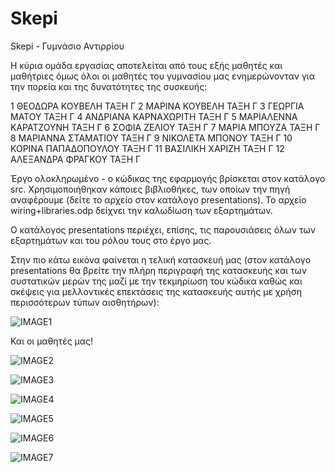 # Skepi
Skepi - Γυμνάσιο Αντιρρίου

Η κύρια ομάδα εργασίας αποτελείται από τους εξής μαθητές και μαθήτριες όμως όλοι οι μαθητές του γυμνασίου μας ενημερώνονταν για την πορεία και της δυνατότητες της συσκευής:

1	ΘΕΟΔΩΡΑ	ΚΟΥΒΕΛΗ	ΤΑΞΗ Γ
2	ΜΑΡΙΝΑ	ΚΟΥΒΕΛΗ	ΤΑΞΗ Γ
3	ΓΕΩΡΓΙΑ	ΜΑΤΟΥ	ΤΑΞΗ Γ
4	ΑΝΔΡΙΑΝΑ	ΚΑΡΝΑΧΩΡΙΤΗ	ΤΑΞΗ Γ
5	ΜΑΡΙΑΛΕΝΝΑ	ΚΑΡΑΤΖΟΥΝΗ	ΤΑΞΗ Γ
6	ΣΟΦΙΑ	ΖΕΛΙΟΥ	ΤΑΞΗ Γ
7	ΜΑΡΙΑ	ΜΠΟΥΖΑ	ΤΑΞΗ Γ
8	ΜΑΡΙΑΝΝΑ	ΣΤΑΜΑΤΙΟΥ	ΤΑΞΗ Γ
9	ΝΙΚΟΛΕΤΑ	ΜΠΟΝΟΥ	ΤΑΞΗ Γ
10	ΚΟΡΙΝΑ	ΠΑΠΑΔΟΠΟΥΛΟΥ	ΤΑΞΗ Γ
11	ΒΑΣΙΛΙΚΗ	ΧΑΡΙΖΗ	ΤΑΞΗ Γ
12	ΑΛΕΞΑΝΔΡΑ	ΦΡΑΓΚΟΥ	ΤΑΞΗ Γ

Έργο ολοκληρωμένο - ο κώδικας της εφαρμογής βρίσκεται στον κατάλογο src. Χρησιμοποιήθηκαν κάποιες βιβλιοθήκες, των οποίων την πηγή αναφέρουμε (δείτε το αρχείο στον κατάλογο presentations). Το αρχείο wiring+libraries.odp δείχνει την καλωδίωση των εξαρτημάτων.

Ο κατάλογος presentations περιέχει, επίσης, τις παρουσιάσεις όλων των εξαρτημάτων και του ρόλου τους στο έργο μας.

Στην πιο κάτω εικόνα φαίνεται η τελική κατασκευή μας (στον κατάλογο presentations θα βρείτε την πλήρη περιγραφή της κατασκευής και των συστατικών μερών της μαζί με την τεκμηρίωση του κώδικα καθώς και σκέψεις για μελλοντικές επεκτάσεις της κατασκευής αυτής με χρήση περισσότερων τύπων αισθητήρων):

![IMAGE1](https://user-images.githubusercontent.com/11610077/55787580-42f33800-5abf-11e9-93e8-b23aee2dfb90.JPG)

Και οι μαθητές μας!

![IMAGE2](https://user-images.githubusercontent.com/11610077/57136920-f09ff100-6db6-11e9-9f50-42cd82a6ea16.jpg)

![IMAGE3](https://user-images.githubusercontent.com/11610077/57137008-3a88d700-6db7-11e9-817a-88cafb29fcec.jpg)

![IMAGE4](https://user-images.githubusercontent.com/11610077/57137057-58eed280-6db7-11e9-8e53-23878b71e934.jpg)

![IMAGE5](https://user-images.githubusercontent.com/11610077/57137083-6e63fc80-6db7-11e9-8e2f-e0fc6c566911.jpg)

![IMAGE6](https://user-images.githubusercontent.com/11610077/57137107-88054400-6db7-11e9-8bdd-fe9a9da23c81.jpg)

![IMAGE7](https://user-images.githubusercontent.com/11610077/57137139-9c494100-6db7-11e9-8a2c-b213300db1d4.jpg)

